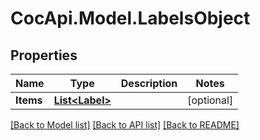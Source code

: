 # CocApi.Model.LabelsObject
## Properties

Name | Type | Description | Notes
------------ | ------------- | ------------- | -------------
**Items** | [**List&lt;Label&gt;**](Label.md) |  | [optional] 

[[Back to Model list]](../README.md#documentation-for-models) [[Back to API list]](../README.md#documentation-for-api-endpoints) [[Back to README]](../README.md)


